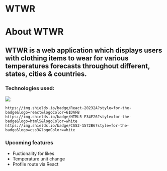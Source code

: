 # WTWR

# About WTWR

## WTWR is a web application which displays users with clothing items to wear for various temperatures forecasts throughout different, states, cities & countries.

### Technologies used:
 <img src="{    https://img.shields.io/badge/JavaScript-323330?style=for-the-badge&logo=javascript&logoColor=F7DF1E}" />


    https://img.shields.io/badge/React-20232A?style=for-the-badge&logo=react&logoColor=61DAFB
    https://img.shields.io/badge/HTML5-E34F26?style=for-the-badge&logo=html5&logoColor=white
    https://img.shields.io/badge/CSS3-1572B6?style=for-the-badge&logo=css3&logoColor=white

### Upcoming features

- Fuctionality for likes
- Temperature unit change
- Profile route via React
